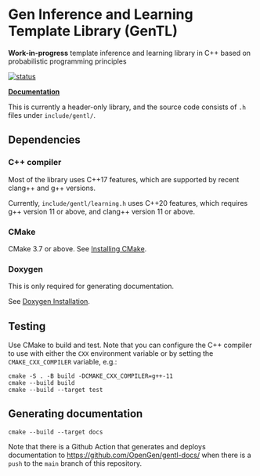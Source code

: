 # Gen Inference and Learning Template Library (GenTL)
**Work-in-progress** template inference and learning library in C++ based on probabilistic programming principles

[![status](https://github.com/OpenGen/GenTL/actions/workflows/test.yml/badge.svg)](https://github.com/OpenGen/GenTL/actions?query=workflow/test)

[**Documentation**](https://opengen.github.io/gentl-docs/latest/)

This is currently a header-only library, and the source code consists of `.h` files under `include/gentl/`.

## Dependencies

### C++ compiler

Most of the library uses C++17 features, which are supported by recent clang++ and g++ versions.

Currently, `include/gentl/learning.h` uses C++20 features, which requires g++ version 11 or above, and clang++ version 11 or above.

### CMake

CMake 3.7 or above. See [Installing CMake](https://cmake.org/install/).

### Doxygen

This is only required for generating documentation.

See [Doxygen Installation](https://www.doxygen.nl/manual/install.html).

## Testing

Use CMake to build and test. Note that you can configure the C++ compiler to use with either the `CXX` environment variable or by setting the `CMAKE_CXX_COMPILER` variable, e.g.:
```
cmake -S . -B build -DCMAKE_CXX_COMPILER=g++-11
cmake --build build
cmake --build --target test
```

## Generating documentation

```
cmake --build --target docs
```
Note that there is a Github Action that generates and deploys documentation to https://github.com/OpenGen/gentl-docs/ when there is a `push` to the `main` branch of this repository.

